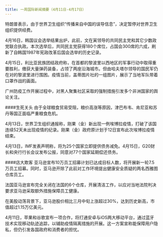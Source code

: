 ```yaml
---
title: 一周国际新闻摘要（4月11日-4月17日）
---
```


特朗普表示，由于世界卫生组织“传播来自中国的误导信息”，决定暂停对世界卫生组织提供经费。

4月16日，韩国议会选举结果出炉，此前，文在寅领导的共同民主党和其它少数政党联合执政。本次选举后，共同民主党获得180个席位，占国会300席的六成，刷新了自韩国1987年宪政改革后国会选举的历史记录。

<!--more-->

4月15日，利比亚民族团结政府称，在首都的黎波里以西地区的军事行动中取得重要胜利，缴获大量弹药装备，占领了两座沿海城市。但由哈夫塔尔领导的国民军仍在对的黎波里进行围困。疫情当前，盖蒂图片社的一组图片，展示了当地军队带着口罩作战的画面。

广州防疫工作开展过程中，对黑人聚集社区采取的强制措施引发多个非洲国家的舆论关注。

####生死关头
由于全球粮食贸易受阻，粮价高涨等原因，津巴布韦、肯尼亚和苏丹等国正面临严重粮食危机。

4月13日，世界卫生组织通报称，刚果（金）新出现一例埃博拉疫情，打破了该国连续52天未出现疫情的纪录。刚果（金）政府原计划于12日宣布此次埃博拉疫情结束。

4月13日，IMF发表声明称，将为25个国家立即提供债务减免。4月15日，G20财长和央行行长会议发布公报，同意对77个国家延期偿还债务。

####店大欺客
亚马逊宣布10万员工招募计划已达成目标人数，将开展新一轮7.5万员工招募。同时，亚马逊开除了此前对工作环境提出健康安全质疑的两名西雅图仓库员工。

法国亚马逊宣布完全关闭在法国的6个仓库，开展清洁工作，以应对当地法院判决要求亚马逊采取额外措施保障员工健康。

在美股动荡背景下，亚马逊股价相比三月中旬上涨超过30%，达到历史新高，市值超过1.15万亿美元。

4月11日，苹果和谷歌宣布一项合作，将打通安卓与iOS两大移动平台，通过蓝牙技术实现移动轨迹追踪，以辅助疫情隔离措施的开展。这一方案宣称能保障用户隐私，但仍引发各国政府和消费者的担忧。


 